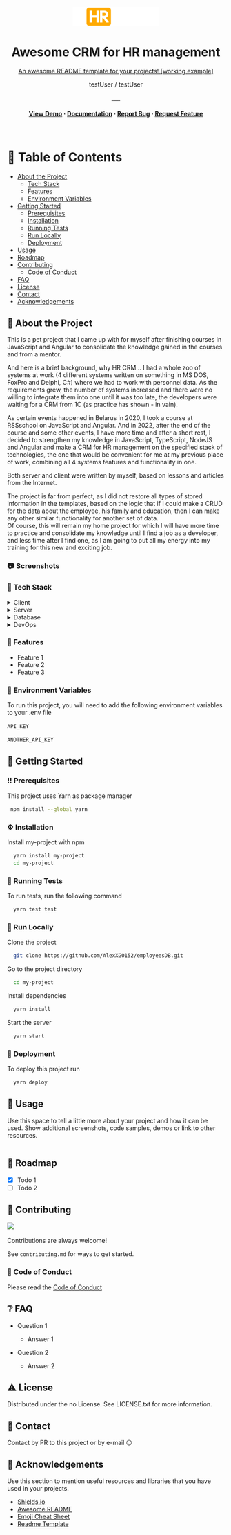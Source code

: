<div align="center">

  <img src="https://github.com/AlexXG0152/employeesDB/blob/main/client/src/assets/logo_large.png" alt="logo" width="200" height="auto" />
  <h1>Awesome CRM for HR management </h1>
  
<p>
    <a href="https://alexxg0152.github.io/employeesDB/home" target="_blank">An awesome README template for your projects! [working example]</a>
    <p>testUser / testUser</p>
  </p>
  
  
<!-- Badges -->
<p>
  <a href="">
    <img src="https://img.shields.io/badge/JavaScript-323330?style=for-the-badge&logo=javascript&logoColor=F7DF1E" alt="" />
  </a>
  <a href="">
    <img src="https://img.shields.io/badge/TypeScript-007ACC?style=for-the-badge&logo=typescript&logoColor=white" alt="" />
  </a>
  <a href="">
    <img src="https://img.shields.io/badge/Node.js-43853D?style=for-the-badge&logo=node.js&logoColor=white" alt="" />
  </a>
  <a href="">
    <img src="https://img.shields.io/badge/Angular-DD0031?style=for-the-badge&logo=angular&logoColor=white" alt="" />
  </a>
  <a href="">
    <img src="https://img.shields.io/badge/Material--UI-0081CB?style=for-the-badge&logo=material-ui&logoColor=white" alt="" />
  </a>
  <a href="">
    <img src="https://img.shields.io/badge/MongoDB-4EA94B?style=for-the-badge&logo=mongodb&logoColor=white" alt="" />
  </a>
</p>
   
<h4>
    <a href="https://github.com/AlexXG0152/employeesDB/">View Demo</a>
  <span> · </span>
    <a href="https://github.com/AlexXG0152/employeesDB">Documentation</a>
  <span> · </span>
    <a href="https://github.com/AlexXG0152/employeesDB/issues/">Report Bug</a>
  <span> · </span>
    <a href="https://github.com/AlexXG0152/employeesDB/issues/">Request Feature</a>
  </h4>
</div>

<br />

<!-- Table of Contents -->

# :notebook_with_decorative_cover: Table of Contents

- [About the Project](#star2-about-the-project)
  <!-- - [Screenshots](#camera-screenshots) -->
  - [Tech Stack](#space_invader-tech-stack)
  - [Features](#dart-features)
  - [Environment Variables](#key-environment-variables)
- [Getting Started](#toolbox-getting-started)
  - [Prerequisites](#bangbang-prerequisites)
  - [Installation](#gear-installation)
  - [Running Tests](#test_tube-running-tests)
  - [Run Locally](#running-run-locally)
  - [Deployment](#triangular_flag_on_post-deployment)
- [Usage](#eyes-usage)
- [Roadmap](#compass-roadmap)
- [Contributing](#wave-contributing)
  - [Code of Conduct](#scroll-code-of-conduct)
- [FAQ](#grey_question-faq)
- [License](#warning-license)
- [Contact](#handshake-contact)
- [Acknowledgements](#gem-acknowledgements)

<!-- About the Project -->

## :star2: About the Project

This is a pet project that I came up with for myself after finishing courses in JavaScript and Angular to consolidate the knowledge gained in the courses and from a mentor.


And here is a brief background, why HR CRM...
I had a whole zoo of systems at work (4 different systems written on something in MS DOS, FoxPro and Delphi, C#) where we had to work with personnel data. As the requirements grew, the number of systems increased and there were no willing to integrate them into one until it was too late, the developers were waiting for a CRM from 1C (as practice has shown - in vain).


As certain events happened in Belarus in 2020, I took a course at RSSschool on JavaScript and Angular. And in 2022, after the end of the course and some other events, I have more time and after a short rest, I decided to strengthen my knowledge in JavaScript, TypeScript, NodeJS and Angular and make a CRM for HR management on the specified stack of technologies, the one that would be convenient for me at my previous place of work, combining all 4 systems features and functionality in one.


Both server and client were written by myself, based on lessons and articles from the Internet.


The project is far from perfect, as I did not restore all types of stored information in the templates, based on the logic that if I could make a CRUD for the data about the employee, his family and education, then I can make any other similar functionality for another set of data.  
Of course, this will remain my home project for which I will have more time to practice and consolidate my knowledge until I find a job as a developer, and less time after I find one, as I am going to put all my energy into my training for this new and exciting job.

<!-- Screenshots -->

### :camera: Screenshots

<!-- <div align="center"> 
  <img src="https://placehold.co/600x400?text=Your+Screenshot+here" alt="screenshot" />
</div> -->

<!-- TechStack -->

### :space_invader: Tech Stack

<details>
  <summary>Client</summary>
  <div>
  Again, due to the fact that the project is conceived and made for training, so Angular Material and Bootstrap are used. On live commercial projects this is probably not the case, but I need to learn, so I used both libraries.
  </div>
  <ul>
    <li><a href="https://www.typescriptlang.org/">Typescript</a></li>
    <li><a href="https://angular.io/">Angular</a></li>
    <li><a href="https://getbootstrap.com/">Bootstrap</a></li>
    <li><a href="https://material.angular.io/">Angular Material</a></li>
  </ul>
</details>

<details>
  <summary>Server</summary>
  <ul>
    <li><a href="https://www.javascript.com/">JavaScript</a></li>
    <li><a href="https://nodejs.org/en/">Node.js</a></li>
    <li><a href="https://expressjs.com/">Express.js</a></li>
    <li><a href="https://mongoosejs.com/">Mongoose</a></li>
    <li><a href="https://github.com/expressjs/morgan#readme">Morgan</a></li>
    <li><a href="https://github.com/winstonjs/winston#readme">Winston</a></li>
    <li><a href="https://github.com/guigrpa/docx-templates#readme">Docx-templates</a></li>
  </ul>
</details>

<details>
<summary>Database</summary>
  <ul>
    <li><a href="https://www.mongodb.com/">MongoDB</a></li>
    <li><a href="https://github.com/expressjs/multer#readme">Multer</a></li>    
  </ul>
</details>

<details>
<summary>DevOps</summary>
  <ul>
    <li><a href="https://www.docker.com/">Docker</a></li>
    <li><a href="https://www.jenkins.io/">Jenkins</a></li>
  </ul>
</details>

<!-- Features -->

### :dart: Features

- Feature 1
- Feature 2
- Feature 3

<!-- Env Variables -->

### :key: Environment Variables

To run this project, you will need to add the following environment variables to your .env file

`API_KEY`

`ANOTHER_API_KEY`

<!-- Getting Started -->

## :toolbox: Getting Started

<!-- Prerequisites -->

### :bangbang: Prerequisites

This project uses Yarn as package manager

```bash
 npm install --global yarn
```

<!-- Installation -->

### :gear: Installation

Install my-project with npm

```bash
  yarn install my-project
  cd my-project
```

<!-- Running Tests -->

### :test_tube: Running Tests

To run tests, run the following command

```bash
  yarn test test
```

<!-- Run Locally -->

### :running: Run Locally

Clone the project

```bash
  git clone https://github.com/AlexXG0152/employeesDB.git
```

Go to the project directory

```bash
  cd my-project
```

Install dependencies

```bash
  yarn install
```

Start the server

```bash
  yarn start
```

<!-- Deployment -->

### :triangular_flag_on_post: Deployment

To deploy this project run

```bash
  yarn deploy
```

<!-- Usage -->

## :eyes: Usage

Use this space to tell a little more about your project and how it can be used. Show additional screenshots, code samples, demos or link to other resources.

```javascript

```

<!-- Roadmap -->

## :compass: Roadmap

- [x] Todo 1
- [ ] Todo 2

<!-- Contributing -->

## :wave: Contributing

<a href="https://github.com/AlexXG0152/employeesDB/graphs/contributors">
  <img src="https://contrib.rocks/image?repo=AlexXG0152/employeesDB" />
</a>

Contributions are always welcome!

See `contributing.md` for ways to get started.

<!-- Code of Conduct -->

### :scroll: Code of Conduct

Please read the [Code of Conduct](https://github.com/AlexXG0152/employeesDB/blob/master/CODE_OF_CONDUCT.md)

<!-- FAQ -->

## :grey_question: FAQ

- Question 1

  - Answer 1

- Question 2

  - Answer 2

<!-- License -->

## :warning: License

Distributed under the no License. See LICENSE.txt for more information.

<!-- Contact -->

## :handshake: Contact

Contact by PR to this project or by e-mail 😉

<!-- Acknowledgments -->

## :gem: Acknowledgements

Use this section to mention useful resources and libraries that you have used in your projects.

- [Shields.io](https://shields.io/)
- [Awesome README](https://github.com/matiassingers/awesome-readme)
- [Emoji Cheat Sheet](https://github.com/ikatyang/emoji-cheat-sheet/blob/master/README.md#travel--places)
- [Readme Template](https://github.com/othneildrew/Best-README-Template)
